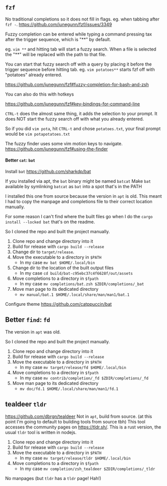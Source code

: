 ## `fzf`

No traditional completions so it does not fill in flags.
eg. when tabbing after `fzf -`.
https://github.com/junegunn/fzf/issues/3349

Fuzzy completion can be entered while typing a command pressing tax after the trigger sequence, which is "**" by default.

eg. `vim **` and hitting tab will start a fuzzy search.
When a file is selected the "**" will be replaced with the path to that file.

You can start that fuzzy search off with a query by placing it before the trigger sequence before hitting tab. eg. `vim potatoes**` starts fzf off with "potatoes" already entered.

https://github.com/junegunn/fzf#fuzzy-completion-for-bash-and-zsh

You can also do this with hotkeys

https://github.com/junegunn/fzf#key-bindings-for-command-line

`CTRL-t` does the almost same thing, it adds the selection to your prompt.
It does NOT start the fuzzy search off with what you already entered.

So if you did `vim pota`, hit `CTRL-t` and chose `potatoes.txt`, your final prompt would be `vim potapotatoes.txt`

The fuzzy finder uses some vim motion keys to navigate.
https://github.com/junegunn/fzf#using-the-finder

#### Better `cat`: `bat`

Install `bat`
https://github.com/sharkdp/bat

If you installed via apt, the `bat` binary might be named `batcat`
Make `bat` available by symlinking `batcat` as `bat` into a spot that's in the PATH

I installed this one from source because the version in `apt` is old.
This meant I had to copy the manpage and completions file to their correct location manually.

For some reason I can't find where the built files go when I do the `cargo install --locked bat` that's on the readme.

So I cloned the repo and built the project manually.

1. Clone repo and change directory into it
2. Build for release with `cargo build --release`
3. Change dir to `target/release`.
4. Move the executable to a directory in `$PATH`
    - In my case `mv bat $HOME/.local/bin`
5. Change dir to the location of the built output files
    - In my case `cd build/bat-c95ebc37c4f6628f/out/assets`
4. Move completions to a directory in `$fpath`
    - In my case `mv completions/bat.zsh $ZDIR/completions/_bat`
5. Move man page to its dedicated directory
    - `mv manual/bat.1 $HOME/.local/share/man/man1/bat.1`

Configure theme
https://github.com/catppuccin/bat

## Better `find`: `fd`

The version in `apt` was old.

So I cloned the repo and built the project manually.

1. Clone repo and change directory into it
2. Build for release with `cargo build --release`
3. Move the executable to a directory in `$PATH`
    - In my case `mv target/release/fd $HOME/.local/bin`
4. Move completions to a directory in `$fpath`
    - In my case `mv contrib/completion/_fd $ZDIR/completions/_fd`
5. Move man page to its dedicated directory
    - `mv doc/fd.1 $HOME/.local/share/man/man1/fd.1`

## tealdeer `tldr`

https://github.com/dbrgn/tealdeer
Not in `apt`, build from source. (at this point I'm going to default to building tools from source tbh)
This tool accesses the community pages on https://tldr.sh/.
This is a rust version, the usual `tldr` tool is written in nodejs.

1. Clone repo and change directory into it
2. Build for release with `cargo build --release`
3. Move the executable to a directory in `$PATH`
    - In my case `mv target/release/tldr $HOME/.local/bin`
4. Move completions to a directory in `$fpath`
    - In my case `mv completion/zsh_tealdeer $ZDIR/completions/_tldr`

No manpages (but `tldr` has a `tldr` page! Hah!)
